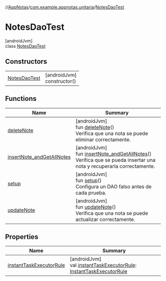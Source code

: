 //[AppNotas](../../../index.md)/[com.example.appnotas.unitaria](../index.md)/[NotesDaoTest](index.md)

# NotesDaoTest

[androidJvm]\
class [NotesDaoTest](index.md)

## Constructors

| | |
|---|---|
| [NotesDaoTest](-notes-dao-test.md) | [androidJvm]<br>constructor() |

## Functions

| Name | Summary |
|---|---|
| [deleteNote](delete-note.md) | [androidJvm]<br>fun [deleteNote](delete-note.md)()<br>Verifica que una nota se puede eliminar correctamente. |
| [insertNote_andGetAllNotes](insert-note_and-get-all-notes.md) | [androidJvm]<br>fun [insertNote_andGetAllNotes](insert-note_and-get-all-notes.md)()<br>Verifica que se pueda insertar una nota y recuperarla correctamente. |
| [setup](setup.md) | [androidJvm]<br>fun [setup](setup.md)()<br>Configura un DAO falso antes de cada prueba. |
| [updateNote](update-note.md) | [androidJvm]<br>fun [updateNote](update-note.md)()<br>Verifica que una nota se puede actualizar correctamente. |

## Properties

| Name | Summary |
|---|---|
| [instantTaskExecutorRule](instant-task-executor-rule.md) | [androidJvm]<br>val [instantTaskExecutorRule](instant-task-executor-rule.md): [InstantTaskExecutorRule](https://developer.android.com/reference/kotlin/androidx/arch/core/executor/testing/InstantTaskExecutorRule.html) |
